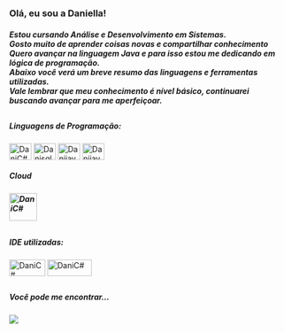 <h3>Olá, eu sou a Daniella!</h3>
<h5>Estou cursando Análise e Desenvolvimento em Sistemas.<br>
Gosto muito de aprender coisas novas e compartilhar conhecimento<br>
Quero avançar na linguagem Java e para isso estou me dedicando em lógica de programação.<br>
Abaixo você verá um breve resumo das linguagens e ferramentas utilizadas.<br>
Vale lembrar que meu conhecimento é nível básico, continuarei buscando avançar para me aperfeiçoar. </h5>

##
<div style="display: inline_block">
<h5>Linguagens de Programação:</h5>
<img align="center" alt="DaniC#" height="30" width="40" src="https://cdn.jsdelivr.net/gh/devicons/devicon/icons/csharp/csharp-original.svg">
<img align="center" alt="Danisql" height="30" width="40" src="https://cdn.jsdelivr.net/gh/devicons/devicon/icons/mysql/mysql-original-wordmark.svg">          
<img align="center" alt="Danijava" height="30" width="40" src="https://cdn.jsdelivr.net/gh/devicons/devicon/icons/java/java-original-wordmark.svg">          
<img align="center" alt="Danijava" height="30" width="40" src="https://cdn.jsdelivr.net/gh/devicons/devicon/icons/html5/html5-original.svg"> 
</div>

<div style ="display: inline_block">
 <h5>Cloud<h5>
 <img align="center" alt="DaniC#" height="50" width="50" src="https://cdn.jsdelivr.net/gh/devicons/devicon/icons/azure/azure-original-wordmark.svg">

  ##
<div style="display: inline_block"> 
<h5>IDE utilizadas:</h5> 
 <img align="center" alt="DaniC#" height="30" width="65" src="https://img.shields.io/badge/Eclipse-2C2255?style=for-the-badge&logo=eclipse&logoColor=white">
 <img align="center" alt="DaniC#" height="30" width="80" src= "https://img.shields.io/badge/Visual_Studio_Code-0078D4?style=for-the-badge&logo=visual%20studio%20code&logoColor=white">
  
 ##
 
<div style="display: inline_block">
<h5> Você pode me encontrar...</h5>
<a href= "https://www.linkedin.com/in/adaniellasantana/" target="_blank"><img src="https://img.shields.io/badge/LinkedIn-0077B5?style=for-the-badge&logo=linkedin&logoColor=white" target="_blank"></a>

 
 

 
 
    
<!--
**adanisantana/adanisantana** is a ✨ _special_ ✨ repository because its `README.md` (this file) appears on your GitHub profile.

Here are some ideas to get you started:

- 🔭 I’m currently working on ...
- 🌱 I’m currently learning ...
- 👯 I’m looking to collaborate on ...
- 🤔 I’m looking for help with ...
- 💬 Ask me about ...
- 📫 How to reach me: ...
- 😄 Pronouns: ...
- ⚡ Fun fact: ...
-->
